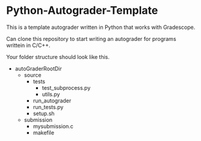 # Python-Autograder-Template
This is a template autograder written in Python that works with Gradescope.

Can clone this repository to start writing an autograder for programs writtein in C/C++. 

Your folder structure should look like this.<br>
- autoGraderRootDir<br>
  - source<br>
    - tests<br>
	  - test_subprocess.py<br>
	  - utils.py<br>
	- run_autograder<br>
	- run_tests.py<br>
	- setup.sh<br>
  - submission<br>
	- mysubmission.c<br>
    - makefile<br>
